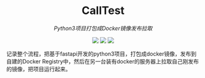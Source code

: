<div align="center">

# CallTest

*Python3项目打包成Docker镜像发布拉取*

[![](https://img.shields.io/badge/blog-waisaa-9cf.svg)](https://blog.csdn.net/qq_42761569?type=blog) [![](https://img.shields.io/badge/document-fastapi-blue.svg)](https://fastapi.tiangolo.com/) [![](https://img.shields.io/badge/license-WLF-brightgreen.svg)](https://github.com/waisaa/call-test/blob/main/LICENSE)

</div>

记录整个流程，把基于fastapi开发的python3项目，打包成docker镜像，发布到自建的Docker Registry中，然后在另一台装有docker的服务器上拉取自己刚发布的镜像，把项目运行起来。
